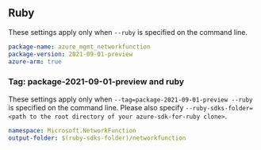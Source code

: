 ## Ruby

These settings apply only when `--ruby` is specified on the command line.

```yaml
package-name: azure_mgmt_networkfunction
package-version: 2021-09-01-preview
azure-arm: true
```

### Tag: package-2021-09-01-preview and ruby

These settings apply only when `--tag=package-2021-09-01-preview --ruby` is specified on the command line.
Please also specify `--ruby-sdks-folder=<path to the root directory of your azure-sdk-for-ruby clone>`.

```yaml $(tag) == 'package-2021-09-01-preview' && $(ruby)
namespace: Microsoft.NetworkFunction
output-folder: $(ruby-sdks-folder)/networkfunction
```